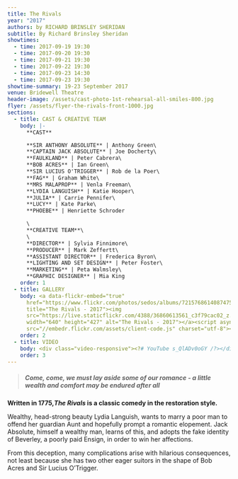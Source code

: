 ```yaml
---
title: The Rivals
year: "2017"
authors: by RICHARD BRINSLEY SHERIDAN
subtitle: By Richard Brinsley Sheridan
showtimes:
  - time: 2017-09-19 19:30
  - time: 2017-09-20 19:30
  - time: 2017-09-21 19:30
  - time: 2017-09-22 19:30
  - time: 2017-09-23 14:30
  - time: 2017-09-23 19:30
showtime-summary: 19-23 September 2017
venue: Bridewell Theatre
header-image: /assets/cast-photo-1st-rehearsal-all-smiles-800.jpg
flyer: /assets/flyer-the-rivals-front-1000.jpg
sections:
  - title: CAST & CREATIVE TEAM
    body: |-
      **CAST**

      **SIR ANTHONY ABSOLUTE** | Anthony Green\
      **CAPTAIN JACK ABSOLUTE** | Joe Docherty\
      **FAULKLAND** | Peter Cabrera\
      **BOB ACRES** | Ian Green\
      **SIR LUCIUS O'TRIGGER** | Rob de la Poer\
      **FAG** | Graham White\
      **MRS MALAPROP** | Venla Freeman\
      **LYDIA LANGUISH** | Katie Hooper\
      **JULIA** | Carrie Pennifer\
      **LUCY** | Kate Parke\
      **PHOEBE** | Henriette Schroder

      \
      **CREATIVE TEAM**\
      \
      **DIRECTOR** | Sylvia Finnimore\
      **PRODUCER** | Mark Zeffertt\
      **ASSISTANT DIRECTOR** | Frederica Byron\
      **LIGHTING AND SET DESIGN** | Peter Foster\
      **MARKETING** | Peta Walmsley\
      **GRAPHIC DESIGNER** | Mia King
    order: 1
  - title: GALLERY
    body: <a data-flickr-embed="true"
      href="https://www.flickr.com/photos/sedos/albums/72157686140874753"
      title="The Rivals - 2017"><img
      src="https://live.staticflickr.com/4388/36860613561_c3f79cac02_z.jpg"
      width="640" height="427" alt="The Rivals - 2017"></a><script async
      src="//embedr.flickr.com/assets/client-code.js" charset="utf-8"></script>
    order: 2
  - title: VIDEO
    body: <div class="video-responsive"><?# YouTube s_QlADv0oGY /?></div>
    order: 3
---
```

> ##### **Come, come, we must lay aside some of our romance - a little wealth and comfort may be endured after all**

**Written in 1775,*The Rivals* is a classic comedy in the restoration style.**

Wealthy, head-strong beauty Lydia Languish, wants to marry a poor man to offend her guardian Aunt and hopefully prompt a romantic elopement. Jack Absolute, himself a wealthy man, learns of this, and adopts the fake identity of Beverley, a poorly paid Ensign, in order to win her affections.

From this deception, many complications arise with hilarious consequences, not least because she has two other eager suitors in the shape of Bob Acres and Sir Lucius O’Trigger.